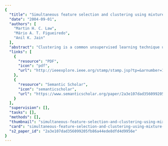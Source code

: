 ```yaml
---
{
  "title": "Simultaneous feature selection and clustering using mixture models",
  "date": "2004-09-01",
  "authors": [
    "Martin H. C. Law",
    "Mário A. T. Figueiredo",
    "Anil K. Jain"
  ],
  "abstract": "Clustering is a common unsupervised learning technique used to discover group structure in a set of data. While there exist many algorithms for clustering, the important issue of feature selection, that is, what attributes of the data should be used by the clustering algorithms, is rarely touched upon. Feature selection for clustering is difficult because, unlike in supervised learning, there are no class labels for the data and, thus, no obvious criteria to guide the search. Another important problem in clustering is the determination of the number of clusters, which clearly impacts and is influenced by the feature selection issue. In this paper, we propose the concept of feature saliency and introduce an expectation-maximization (EM) algorithm to estimate it, in the context of mixture-based clustering. Due to the introduction of a minimum message length model selection criterion, the saliency of irrelevant features is driven toward zero, which corresponds to performing feature selection. The criterion and algorithm are then extended to simultaneously estimate the feature saliencies and the number of clusters.",
  "links": [
    {
      "resource": "PDF",
      "icon": "pdf",
      "url": "http://ieeexplore.ieee.org/stamp/stamp.jsp?tp=&arnumber=1316850"
    },
    {
      "resource": "Semantic Scholar",
      "icon": "semanticscholar",
      "url": "https://www.semanticscholar.org/paper/2a3e107dad356099205fb86a44ede8dfd4d9956e"
    }
  ],
  "supervision": [],
  "tasks": [],
  "methods": [],
  "thumbnail": "simultaneous-feature-selection-and-clustering-using-mixture-models-thumb.jpg",
  "card": "simultaneous-feature-selection-and-clustering-using-mixture-models-card.jpg",
  "s2_paper_id": "2a3e107dad356099205fb86a44ede8dfd4d9956e"
}
---
```


